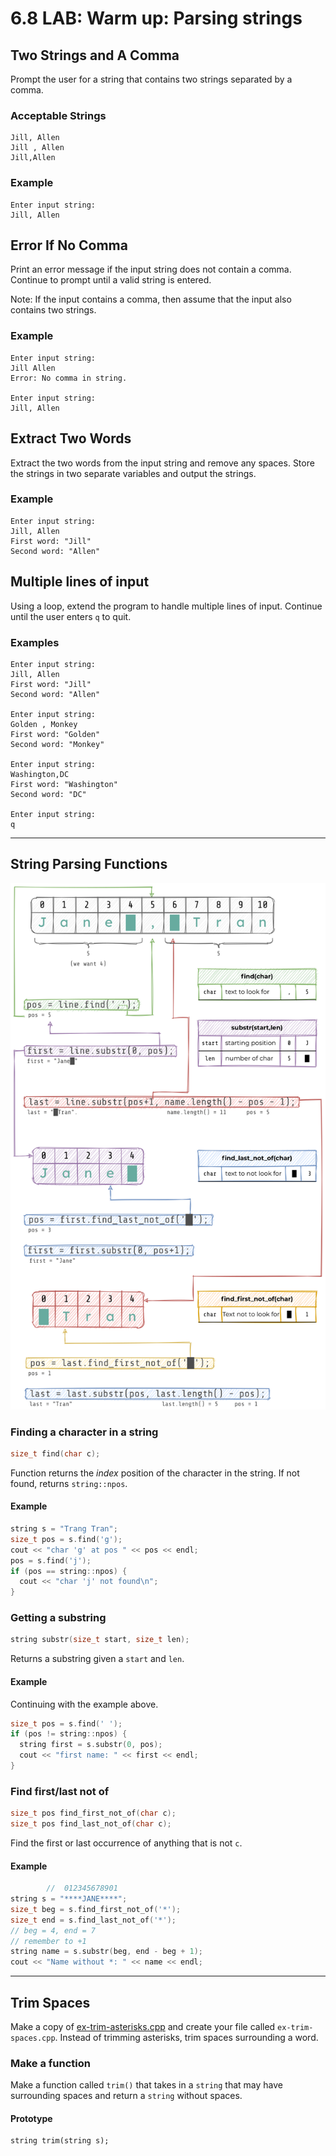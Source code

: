 # 6.8 LAB: Warm up: Parsing strings

## Two Strings and A Comma
Prompt the user for a string that contains two strings separated by a comma.

### Acceptable Strings
```
Jill, Allen
Jill , Allen
Jill,Allen
```

### Example
```
Enter input string:
Jill, Allen
```

## Error If No Comma
Print an error message if the input string does not contain a comma.
Continue to prompt until a valid string is entered.

Note: If the input contains a comma,
then assume that the input also contains two strings.

### Example
```
Enter input string:
Jill Allen
Error: No comma in string.

Enter input string:
Jill, Allen
```

## Extract Two Words
Extract the two words from the input string and remove any spaces.
Store the strings in two separate variables and output the strings.

### Example
```
Enter input string:
Jill, Allen
First word: "Jill"
Second word: "Allen"
```

## Multiple lines of input
Using a loop, extend the program to handle multiple lines of input.
Continue until the user enters `q` to quit.

### Examples
```
Enter input string:
Jill, Allen
First word: "Jill"
Second word: "Allen"

Enter input string:
Golden , Monkey
First word: "Golden"
Second word: "Monkey"

Enter input string:
Washington,DC
First word: "Washington"
Second word: "DC"

Enter input string:
q
```

---
## String Parsing Functions
<img src="cpp-string-parsing.svg">

### Finding a character in a string
```cpp
size_t find(char c);
```
Function returns the _index_ position of the character in the string.
If not found, returns `string::npos`.

#### Example
```cpp
string s = "Trang Tran";
size_t pos = s.find('g');
cout << "char 'g' at pos " << pos << endl;
pos = s.find('j');
if (pos == string::npos) {
  cout << "char 'j' not found\n";
}
```

### Getting a substring
```cpp
string substr(size_t start, size_t len);
```
Returns a substring given a `start` and `len`.

#### Example
Continuing with the example above.
```cpp
size_t pos = s.find(' ');
if (pos != string::npos) {
  string first = s.substr(0, pos);
  cout << "first name: " << first << endl;
}
```

### Find first/last not of
```cpp
size_t pos find_first_not_of(char c);
size_t pos find_last_not_of(char c);
```
Find the first or last occurrence of anything that is not `c`.

#### Example
```cpp
        //  012345678901
string s = "****JANE****";
size_t beg = s.find_first_not_of('*');
size_t end = s.find_last_not_of('*');
// beg = 4, end = 7
// remember to +1
string name = s.substr(beg, end - beg + 1);
cout << "Name without *: " << name << endl;
```

---
## Trim Spaces
Make a copy of [ex-trim-asterisks.cpp] and create your file called
`ex-trim-spaces.cpp`.
Instead of trimming asterisks, trim spaces surrounding a word.

### Make a function
Make a function called `trim()` that takes in a `string` that may have
surrounding spaces and return a `string` without spaces.

#### Prototype
```
string trim(string s);
```

[ex-trim-asterisks.cpp]: ex-trim-asterisks.cpp